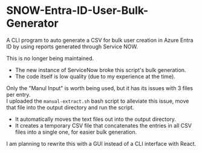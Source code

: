 # SNOW-Entra-ID-User-Bulk-Generator
A CLI program to auto generate a CSV for bulk user creation in Azure Entra ID by using reports generated through Service NOW.

This is no longer being maintained.
- The new instance of ServiceNow broke this script's bulk generation.
- The code itself is low quality (due to my experience at the time).

Only the "Manul Input" is worth being used, but it has its issues with 3 files per entry.
<br/>
I uploaded the `manual-extract.sh` bash script to alleviate this issue, move that file into the output directory and run the script.
- It automatically moves the text files out into the output directory.
- It creates a temporary CSV file that concatenates the entries in all CSV files into a single one, for easier bulk generation.

I am planning to rewrite this with a GUI instead of a CLI interface with React.